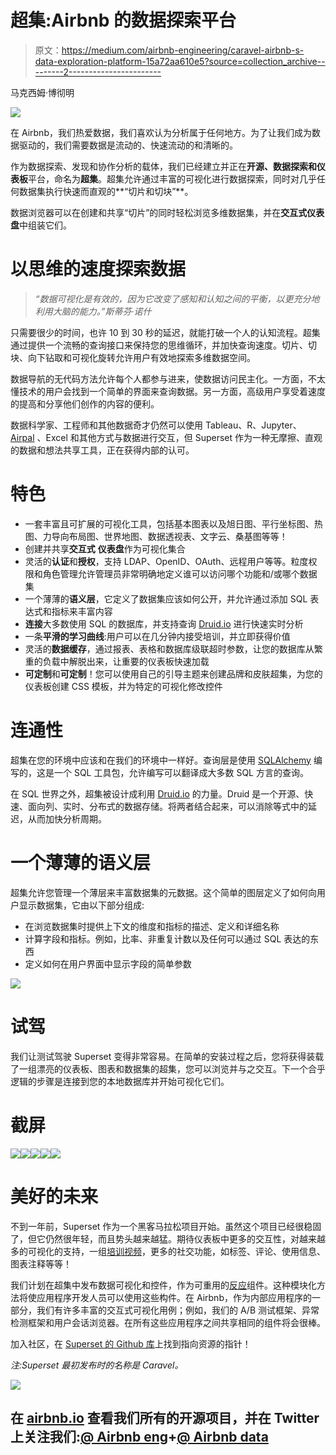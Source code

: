 # 超集:Airbnb 的数据探索平台

> 原文：<https://medium.com/airbnb-engineering/caravel-airbnb-s-data-exploration-platform-15a72aa610e5?source=collection_archive---------2----------------------->

马克西姆·博彻明

![](img/afbf8196098ea2a5b3a64c122a9db418.png)

在 Airbnb，我们热爱数据，我们喜欢认为分析属于任何地方。为了让我们成为数据驱动的，我们需要数据是流动的、快速流动的和清晰的。

作为数据探索、发现和协作分析的载体，我们已经建立并正在**开源、**数据探索和**仪表板**平台，命名为**超集**。超集允许通过丰富的可视化进行数据探索，同时对几乎任何数据集执行快速而直观的**“切片和切块”**。

数据浏览器可以在创建和共享“切片”的同时轻松浏览多维数据集，并在**交互式仪表盘**中组装它们。

# **以思维的速度探索数据**

> *“数据可视化是有效的，因为它改变了感知和认知之间的平衡，以更充分地利用大脑的能力。”斯蒂芬·诺什*

只需要很少的时间，也许 10 到 30 秒的延迟，就能打破一个人的认知流程。超集通过提供一个流畅的查询接口来保持您的思维循环，并加快查询速度。切片、切块、向下钻取和可视化旋转允许用户有效地探索多维数据空间。

数据导航的无代码方法允许每个人都参与进来，使数据访问民主化。一方面，不太懂技术的用户会找到一个简单的界面来查询数据。另一方面，高级用户享受着速度的提高和分享他们创作的内容的便利。

数据科学家、工程师和其他数据奇才仍然可以使用 Tableau、R、Jupyter、 [Airpal](/airbnb-engineering/airpal-a-web-based-query-execution-tool-for-data-analysis-33c43265ed1f#.ou72pwi34) 、Excel 和其他方式与数据进行交互，但 Superset 作为一种无摩擦、直观的数据和想法共享工具，正在获得内部的认可。

# **特色**

*   一套丰富且可扩展的可视化工具，包括基本图表以及旭日图、平行坐标图、热图、力导向布局图、世界地图、数据透视表、文字云、桑基图等等！
*   创建并共享**交互式** **仪表盘**作为可视化集合
*   灵活的**认证**和**授权**，支持 LDAP、OpenID、OAuth、远程用户等等。粒度权限和角色管理允许管理员非常明确地定义谁可以访问哪个功能和/或哪个数据集
*   一个薄薄的**语义层**，它定义了数据集应该如何公开，并允许通过添加 SQL 表达式和指标来丰富内容
*   **连接**大多数使用 SQL 的数据库，并支持查询 [Druid.io](http://druid.io/) 进行快速实时分析
*   一条**平滑的学习曲线**:用户可以在几分钟内接受培训，并立即获得价值
*   灵活的**数据缓存**，通过报表、表格和数据库级联超时参数，让您的数据库从繁重的负载中解脱出来，让重要的仪表板快速加载
*   **可定制**和**可定制**！您可以使用自己的引导主题来创建品牌和皮肤超集，为您的仪表板创建 CSS 模板，并为特定的可视化修改控件

# **连通性**

超集在您的环境中应该和在我们的环境中一样好。查询层是使用 [SQLAlchemy](http://www.sqlalchemy.org/) 编写的，这是一个 SQL 工具包，允许编写可以翻译成大多数 SQL 方言的查询。

在 SQL 世界之外，超集被设计成利用 [Druid.io](http://druid.io/) 的力量。Druid 是一个开源、快速、面向列、实时、分布式的数据存储。将两者结合起来，可以消除等式中的延迟，从而加快分析周期。

# **一个薄薄的语义层**

超集允许您管理一个薄层来丰富数据集的元数据。这个简单的图层定义了如何向用户显示数据集，它由以下部分组成:

*   在浏览数据集时提供上下文的维度和指标的描述、定义和详细名称
*   计算字段和指标。例如，比率、非重复计数以及任何可以通过 SQL 表达的东西
*   定义如何在用户界面中显示字段的简单参数

![](img/722a2f4fc905b337fcbf410597cdf06c.png)

# **试驾**

我们让测试驾驶 Superset 变得非常容易。在简单的安装过程之后，您将获得装载了一组漂亮的仪表板、图表和数据集的超集，您可以浏览并与之交互。下一个合乎逻辑的步骤是连接到您的本地数据库并开始可视化它们。

# 截屏

![](img/fd027ced2bcf73df2d07cc9806765189.png)![](img/70756c2465df89a1ed3bdd37e67c176a.png)![](img/ed3ea19ab1a48558090d226ac2e9e653.png)![](img/f69d2a6872a9367ab473737dbbab5dd4.png)![](img/4b40c5a8a924402d4e4ff2df0a013b85.png)

# **美好的未来**

不到一年前，Superset 作为一个黑客马拉松项目开始。虽然这个项目已经很稳固了，但它仍然很年轻，而且势头越来越猛。期待仪表板中更多的交互性，对越来越多的可视化的支持，一组[培训视频](http://airbnb.io/superset/user_guide.html)，更多的社交功能，如标签、评论、使用信息、图表注释等等！

我们计划在超集中发布数据可视化和控件，作为可重用的[反应](https://facebook.github.io/react/)组件。这种模块化方法将使应用程序开发人员可以使用这些构件。在 Airbnb，作为内部应用程序的一部分，我们有许多丰富的交互式可视化用例；例如，我们的 A/B 测试框架、异常检测框架和用户会话浏览器。在所有这些应用程序之间共享相同的组件将会很棒。

加入社区，在 [Superset 的 Github 库](https://github.com/airbnb/caravel)上找到指向资源的指针！

*注:Superset 最初发布时的名称是 Caravel。*

![](img/3913f6470a7657e02386189e67b4eb30.png)

## 在 [airbnb.io](http://airbnb.io) 查看我们所有的开源项目，并在 Twitter 上关注我们:[@ Airbnb eng](https://twitter.com/AirbnbEng)+[@ Airbnb data](https://twitter.com/AirbnbData)